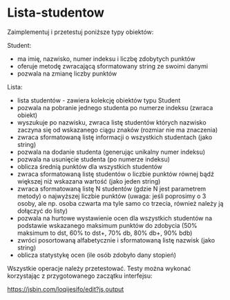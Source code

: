 # Lista-studentow

Zaimplementuj i przetestuj poniższe typy obiektów:

Student:

- ma imię, nazwisko, numer indeksu i liczbę zdobytych punktów
- oferuje metodę zwracającą sformatowany string ze swoimi danymi
- pozwala na zmianę liczby punktów

Lista:

- lista studentów - zawiera kolekcję obiektów typu Student
- pozwala na pobranie jednego studenta po numerze indeksu (zwraca obiekt)
- wyszukuje po nazwisku, zwraca listę studentów których nazwisko zaczyna się od wskazanego ciągu znaków (rozmiar nie ma znaczenia)
- zwraca sformatowaną listę informacji o wszystkich studentach (jako string)
- pozwala na dodanie studenta (generując unikalny numer indeksu)
- pozwala na usunięcie studenta (po numerze indeksu)
- oblicza średnią punktów dla wszystkich studentów
- zwraca sformatowaną listę studentów o liczbie punktów równej bądź większej niż wskazana wartość (jako jeden string)
- zwraca sformatowaną listę N studentów (gdzie N jest parametrem metody) o najwyższej liczbie punktów (uwaga: jeśli poprosimy o 3 osoby, ale np. osoba czwarta ma tyle samo co trzecia, również należy ją dołączyć do listy)
- pozwala na hurtowe wystawienie ocen dla wszystkich studentów na podstawie wskazanego maksimum punktów do zdobycia (50% maksimum to dst, 60% to dst+, 70% db, 80% db+, 90% bdb)
- zwróci posortowaną alfabetycznie i sformatowaną listę nazwisk (jako string)
- oblicza statystykę ocen (ile osób zdobyło dany stopień)

Wszystkie operacje należy przetestować. Testy można wykonać korzystając z przygotowanego zaczątku interfejsu:

https://jsbin.com/loqijesifo/edit?js,output
